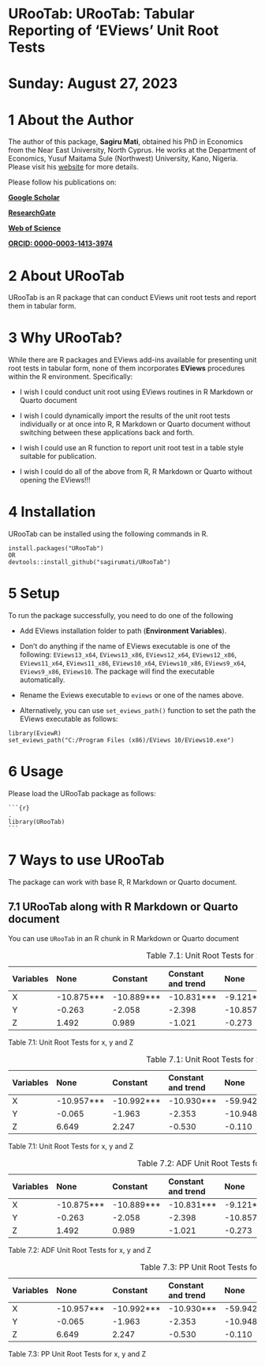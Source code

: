 # URooTab: URooTab: Tabular Reporting of ‘EViews’ Unit Root Tests

# Sunday: August 27, 2023

<!-- <img src="inst/figures/URooTab.png" align="right" width="120" /> -->

<!-- badges: start -->
<!-- [![CRAN_Status_Badge](https://www.r-pkg.org/badges/version/URooTab)](https://cran.r-project.org/package=URooTab) -->
<!-- [![CRAN_Status_Badge](https://cranlogs.r-pkg.org/badges/grand-total/URooTab?color=49C31B)](https://cranlogs.r-pkg.org/badges/grand-total/URooTab?color=49C31B) -->
<!-- [![](https://cranlogs.r-pkg.org/badges/URooTab?color=49C31B)](https://cranlogs.r-pkg.org/badges/URooTab?color=49C31B) -->
<!-- [![R-CMD-check](https://github.com/sagirumati/URooTab/actions/workflows/check-standard.yaml/badge.svg)](https://github.com/sagirumati/URooTab/actions/workflows/check-standard.yaml) -->
<!-- badges: end -->

# 1 About the Author

The author of this package, **Sagiru Mati**, obtained his PhD in
Economics from the Near East University, North Cyprus. He works at the
Department of Economics, Yusuf Maitama Sule (Northwest) University,
Kano, Nigeria. Please visit his [website](https://smati.com.ng) for more
details.

Please follow his publications on:

[**Google
Scholar**](https://scholar.google.com/citations?user=odEp1eIAAAAJ&hl=en&oi=ao)

[**ResearchGate**](https://www.researchgate.net/profile/Sagiru-Mati-2)

[**Web of
Science**](https://www.webofscience.com/wos/author/record/P-3408-2017)

[**ORCID: 0000-0003-1413-3974**](https://orcid.org/0000-0003-1413-3974)

# 2 About URooTab

URooTab is an R package that can conduct EViews unit root tests and
report them in tabular form.

# 3 Why URooTab?

While there are R packages and EViews add-ins available for presenting
unit root tests in tabular form, none of them incorporates **EViews**
procedures within the R environment. Specifically:

-   I wish I could conduct unit root using EViews routines in R Markdown
    or Quarto document

-   I wish I could dynamically import the results of the unit root tests
    individually or at once into R, R Markdown or Quarto document
    without switching between these applications back and forth.

-   I wish I could use an R function to report unit root test in a table
    style suitable for publication.

-   I wish I could do all of the above from R, R Markdown or Quarto
    without opening the EViews!!!

# 4 Installation

URooTab can be installed using the following commands in R.

    install.packages("URooTab")
    OR
    devtools::install_github("sagirumati/URooTab")

# 5 Setup

To run the package successfully, you need to do one of the following

-   Add EViews installation folder to path (**Environment Variables**).

-   Don’t do anything if the name of EViews executable is one of the
    following: `EViews13_x64`, `EViews13_x86`, `EViews12_x64`,
    `EViews12_x86`, `EViews11_x64`, `EViews11_x86`, `EViews10_x64`,
    `EViews10_x86`, `EViews9_x64`, `EViews9_x86`, `EViews10`. The
    package will find the executable automatically.

-   Rename the Eviews executable to `eviews` or one of the names above.

-   Alternatively, you can use `set_eviews_path()` function to set the
    path the EViews executable as follows:

<!-- -->

    library(EviewR)
    set_eviews_path("C:/Program Files (x86)/EViews 10/EViews10.exe")

# 6 Usage

Please load the URooTab package as follows:

    ```{r}                                                                .
    library(URooTab)
    ```

# 7 Ways to use URooTab

The package can work with base R, R Markdown or Quarto document.

## 7.1 URooTab along with R Markdown or Quarto document

You can use `URooTab` in an R chunk in R Markdown or Quarto document

<table style="width:100%;">
<caption><span id="tab:URooTab"></span>Table 7.1: Unit Root Tests for x,
y and Z</caption>
<colgroup>
<col style="width: 9%" />
<col style="width: 10%" />
<col style="width: 10%" />
<col style="width: 18%" />
<col style="width: 10%" />
<col style="width: 10%" />
<col style="width: 18%" />
<col style="width: 8%" />
</colgroup>
<thead>
<tr class="header">
<th style="text-align: left;">Variables</th>
<th style="text-align: left;">None</th>
<th style="text-align: left;">Constant</th>
<th style="text-align: left;">Constant and trend</th>
<th style="text-align: left;">None</th>
<th style="text-align: left;">Constant</th>
<th style="text-align: left;">Constant and trend</th>
<th style="text-align: left;">Decision</th>
</tr>
</thead>
<tbody>
<tr class="odd">
<td style="text-align: left;">X</td>
<td style="text-align: left;">-10.875***</td>
<td style="text-align: left;">-10.889***</td>
<td style="text-align: left;">-10.831***</td>
<td style="text-align: left;">-9.121***</td>
<td style="text-align: left;">-9.070***</td>
<td style="text-align: left;">-9.023***</td>
<td style="text-align: left;">I(0)</td>
</tr>
<tr class="even">
<td style="text-align: left;">Y</td>
<td style="text-align: left;">-0.263</td>
<td style="text-align: left;">-2.058</td>
<td style="text-align: left;">-2.398</td>
<td style="text-align: left;">-10.857***</td>
<td style="text-align: left;">-10.861***</td>
<td style="text-align: left;">-10.804***</td>
<td style="text-align: left;">I(1)</td>
</tr>
<tr class="odd">
<td style="text-align: left;">Z</td>
<td style="text-align: left;">1.492</td>
<td style="text-align: left;">0.989</td>
<td style="text-align: left;">-1.021</td>
<td style="text-align: left;">-0.273</td>
<td style="text-align: left;">-1.993</td>
<td style="text-align: left;">-2.353</td>
<td style="text-align: left;">I(2)</td>
</tr>
</tbody>
</table>

<span id="tab:URooTab"></span>Table 7.1: Unit Root Tests for x, y and Z

<table style="width:100%;">
<caption><span id="tab:URooTab"></span>Table 7.1: Unit Root Tests for x,
y and Z</caption>
<colgroup>
<col style="width: 9%" />
<col style="width: 10%" />
<col style="width: 10%" />
<col style="width: 18%" />
<col style="width: 10%" />
<col style="width: 10%" />
<col style="width: 18%" />
<col style="width: 8%" />
</colgroup>
<thead>
<tr class="header">
<th style="text-align: left;">Variables</th>
<th style="text-align: left;">None</th>
<th style="text-align: left;">Constant</th>
<th style="text-align: left;">Constant and trend</th>
<th style="text-align: left;">None</th>
<th style="text-align: left;">Constant</th>
<th style="text-align: left;">Constant and trend</th>
<th style="text-align: left;">Decision</th>
</tr>
</thead>
<tbody>
<tr class="odd">
<td style="text-align: left;">X</td>
<td style="text-align: left;">-10.957***</td>
<td style="text-align: left;">-10.992***</td>
<td style="text-align: left;">-10.930***</td>
<td style="text-align: left;">-59.942***</td>
<td style="text-align: left;">-59.785***</td>
<td style="text-align: left;">-60.288***</td>
<td style="text-align: left;">I(0)</td>
</tr>
<tr class="even">
<td style="text-align: left;">Y</td>
<td style="text-align: left;">-0.065</td>
<td style="text-align: left;">-1.963</td>
<td style="text-align: left;">-2.353</td>
<td style="text-align: left;">-10.948***</td>
<td style="text-align: left;">-10.972***</td>
<td style="text-align: left;">-10.912***</td>
<td style="text-align: left;">I(1)</td>
</tr>
<tr class="odd">
<td style="text-align: left;">Z</td>
<td style="text-align: left;">6.649</td>
<td style="text-align: left;">2.247</td>
<td style="text-align: left;">-0.530</td>
<td style="text-align: left;">-0.110</td>
<td style="text-align: left;">-1.888</td>
<td style="text-align: left;">-2.301</td>
<td style="text-align: left;">I(2)</td>
</tr>
</tbody>
</table>

<span id="tab:URooTab"></span>Table 7.1: Unit Root Tests for x, y and Z

<table style="width:100%;">
<caption><span id="tab:adf"></span>Table 7.2: ADF Unit Root Tests for x,
y and Z</caption>
<colgroup>
<col style="width: 9%" />
<col style="width: 10%" />
<col style="width: 10%" />
<col style="width: 18%" />
<col style="width: 10%" />
<col style="width: 10%" />
<col style="width: 18%" />
<col style="width: 8%" />
</colgroup>
<thead>
<tr class="header">
<th style="text-align: left;">Variables</th>
<th style="text-align: left;">None</th>
<th style="text-align: left;">Constant</th>
<th style="text-align: left;">Constant and trend</th>
<th style="text-align: left;">None</th>
<th style="text-align: left;">Constant</th>
<th style="text-align: left;">Constant and trend</th>
<th style="text-align: left;">Decision</th>
</tr>
</thead>
<tbody>
<tr class="odd">
<td style="text-align: left;">X</td>
<td style="text-align: left;">-10.875***</td>
<td style="text-align: left;">-10.889***</td>
<td style="text-align: left;">-10.831***</td>
<td style="text-align: left;">-9.121***</td>
<td style="text-align: left;">-9.070***</td>
<td style="text-align: left;">-9.023***</td>
<td style="text-align: left;">I(0)</td>
</tr>
<tr class="even">
<td style="text-align: left;">Y</td>
<td style="text-align: left;">-0.263</td>
<td style="text-align: left;">-2.058</td>
<td style="text-align: left;">-2.398</td>
<td style="text-align: left;">-10.857***</td>
<td style="text-align: left;">-10.861***</td>
<td style="text-align: left;">-10.804***</td>
<td style="text-align: left;">I(1)</td>
</tr>
<tr class="odd">
<td style="text-align: left;">Z</td>
<td style="text-align: left;">1.492</td>
<td style="text-align: left;">0.989</td>
<td style="text-align: left;">-1.021</td>
<td style="text-align: left;">-0.273</td>
<td style="text-align: left;">-1.993</td>
<td style="text-align: left;">-2.353</td>
<td style="text-align: left;">I(2)</td>
</tr>
</tbody>
</table>

<span id="tab:adf"></span>Table 7.2: ADF Unit Root Tests for x, y and Z

<table style="width:100%;">
<caption><span id="tab:pp"></span>Table 7.3: PP Unit Root Tests for x, y
and Z</caption>
<colgroup>
<col style="width: 9%" />
<col style="width: 10%" />
<col style="width: 10%" />
<col style="width: 18%" />
<col style="width: 10%" />
<col style="width: 10%" />
<col style="width: 18%" />
<col style="width: 8%" />
</colgroup>
<thead>
<tr class="header">
<th style="text-align: left;">Variables</th>
<th style="text-align: left;">None</th>
<th style="text-align: left;">Constant</th>
<th style="text-align: left;">Constant and trend</th>
<th style="text-align: left;">None</th>
<th style="text-align: left;">Constant</th>
<th style="text-align: left;">Constant and trend</th>
<th style="text-align: left;">Decision</th>
</tr>
</thead>
<tbody>
<tr class="odd">
<td style="text-align: left;">X</td>
<td style="text-align: left;">-10.957***</td>
<td style="text-align: left;">-10.992***</td>
<td style="text-align: left;">-10.930***</td>
<td style="text-align: left;">-59.942***</td>
<td style="text-align: left;">-59.785***</td>
<td style="text-align: left;">-60.288***</td>
<td style="text-align: left;">I(0)</td>
</tr>
<tr class="even">
<td style="text-align: left;">Y</td>
<td style="text-align: left;">-0.065</td>
<td style="text-align: left;">-1.963</td>
<td style="text-align: left;">-2.353</td>
<td style="text-align: left;">-10.948***</td>
<td style="text-align: left;">-10.972***</td>
<td style="text-align: left;">-10.912***</td>
<td style="text-align: left;">I(1)</td>
</tr>
<tr class="odd">
<td style="text-align: left;">Z</td>
<td style="text-align: left;">6.649</td>
<td style="text-align: left;">2.247</td>
<td style="text-align: left;">-0.530</td>
<td style="text-align: left;">-0.110</td>
<td style="text-align: left;">-1.888</td>
<td style="text-align: left;">-2.301</td>
<td style="text-align: left;">I(2)</td>
</tr>
</tbody>
</table>

<span id="tab:pp"></span>Table 7.3: PP Unit Root Tests for x, y and Z
